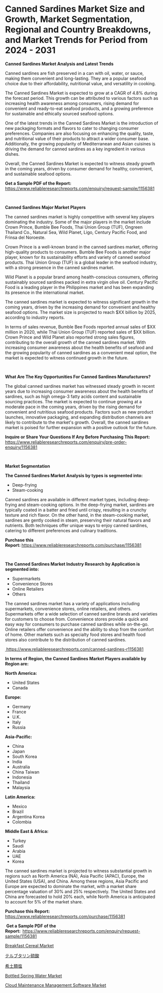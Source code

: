 <p><h1>Canned Sardines Market Size and Growth, Market Segmentation, Regional and Country Breakdowns, and Market Trends for Period from 2024 -  2031</h1></p><p><strong>Canned Sardines Market Analysis and Latest Trends</strong></p>
<p><p>Canned sardines are fish preserved in a can with oil, water, or sauce, making them convenient and long-lasting. They are a popular seafood choice due to their affordability, nutritional value, and versatility in cooking.</p><p>The Canned Sardines Market is expected to grow at a CAGR of 4.8% during the forecast period. This growth can be attributed to various factors such as increasing health awareness among consumers, rising demand for convenient and ready-to-eat seafood products, and a growing preference for sustainable and ethically sourced seafood options.</p><p>One of the latest trends in the Canned Sardines Market is the introduction of new packaging formats and flavors to cater to changing consumer preferences. Companies are also focusing on enhancing the quality, taste, and nutritional value of their products to attract a wider consumer base. Additionally, the growing popularity of Mediterranean and Asian cuisines is driving the demand for canned sardines as a key ingredient in various dishes.</p><p>Overall, the Canned Sardines Market is expected to witness steady growth in the coming years, driven by consumer demand for healthy, convenient, and sustainable seafood options.</p></p>
<p><strong>Get a Sample PDF of the Report:&nbsp;</strong> <a href="https://www.reliableresearchreports.com/enquiry/request-sample/1156381">https://www.reliableresearchreports.com/enquiry/request-sample/1156381</a></p>
<p>&nbsp;</p>
<p><strong>Canned Sardines Major Market Players</strong></p>
<p><p>The canned sardines market is highly competitive with several key players dominating the industry. Some of the major players in the market include Crown Prince, Bumble Bee Foods, Thai Union Group (TUF), Ongreen Thailand Co., Natural Sea, Wild Planet, Ligo, Century Pacific Food, and Frinsa del Noroeste.</p><p>Crown Prince is a well-known brand in the canned sardines market, offering high-quality products to consumers. Bumble Bee Foods is another major player, known for its sustainability efforts and variety of canned seafood products. Thai Union Group (TUF) is a global leader in the seafood industry, with a strong presence in the canned sardines market.</p><p>Wild Planet is a popular brand among health-conscious consumers, offering sustainably sourced sardines packed in extra virgin olive oil. Century Pacific Food is a leading player in the Philippines market and has been expanding its presence in the international market.</p><p>The canned sardines market is expected to witness significant growth in the coming years, driven by the increasing demand for convenient and healthy seafood options. The market size is projected to reach $XX billion by 2025, according to industry reports.</p><p>In terms of sales revenue, Bumble Bee Foods reported annual sales of $XX million in 2020, while Thai Union Group (TUF) reported sales of $XX billion. Crown Prince and Wild Planet also reported strong sales figures, contributing to the overall growth of the canned sardines market. With increasing consumer awareness about the health benefits of seafood and the growing popularity of canned sardines as a convenient meal option, the market is expected to witness continued growth in the future.</p></p>
<p>&nbsp;</p>
<p><strong>What Are The Key Opportunities For Canned Sardines Manufacturers?</strong></p>
<p><p>The global canned sardines market has witnessed steady growth in recent years due to increasing consumer awareness about the health benefits of sardines, such as high omega-3 fatty acids content and sustainable sourcing practices. The market is expected to continue growing at a moderate pace in the coming years, driven by the rising demand for convenient and nutritious seafood products. Factors such as new product launches, innovative packaging, and expanding distribution channels are likely to contribute to the market's growth. Overall, the canned sardines market is poised for further expansion with a positive outlook for the future.</p></p>
<p><strong>Inquire or Share Your Questions If Any Before Purchasing This Report:</strong> <a href="https://www.reliableresearchreports.com/enquiry/pre-order-enquiry/1156381">https://www.reliableresearchreports.com/enquiry/pre-order-enquiry/1156381</a></p>
<p>&nbsp;</p>
<p><strong>Market Segmentation</strong></p>
<p><strong>The Canned Sardines Market Analysis by types is segmented into:</strong></p>
<p><ul><li>Deep-frying</li><li>Steam-cooking</li></ul></p>
<p><p>Canned sardines are available in different market types, including deep-frying and steam-cooking options. In the deep-frying market, sardines are typically coated in a batter and fried until crispy, resulting in a crunchy texture and rich flavor. On the other hand, in the steam-cooking market, sardines are gently cooked in steam, preserving their natural flavors and nutrients. Both techniques offer unique ways to enjoy canned sardines, catering to different preferences and culinary traditions.</p></p>
<p><strong>Purchase this Report:&nbsp;</strong><a href="https://www.reliableresearchreports.com/purchase/1156381">https://www.reliableresearchreports.com/purchase/1156381</a></p>
<p>&nbsp;</p>
<p><strong>The Canned Sardines Market Industry Research by Application is segmented into:</strong></p>
<p><ul><li>Supermarkets</li><li>Convenience Stores</li><li>Online Retailers</li><li>Others</li></ul></p>
<p><p>The canned sardines market has a variety of applications including supermarkets, convenience stores, online retailers, and others. Supermarkets offer a wide selection of canned sardine brands and varieties for customers to choose from. Convenience stores provide a quick and easy way for consumers to purchase canned sardines while on-the-go. Online retailers offer convenience and the ability to shop from the comfort of home. Other markets such as specialty food stores and health food stores also contribute to the distribution of canned sardines.</p></p>
<p><a href="https://www.reliableresearchreports.com/canned-sardines-r1156381">&nbsp;https://www.reliableresearchreports.com/canned-sardines-r1156381</a></p>
<p><strong>In terms of Region, the Canned Sardines Market Players available by Region are:</strong></p>
<p>
    <p> <strong> North America: </strong>
        <ul>
            <li>United States</li>
            <li>Canada</li>
        </ul>
        </p> 
    <p> <strong> Europe: </strong>
        <ul>
            <li>Germany</li>
            <li>France</li>
            <li>U.K.</li>
            <li>Italy</li>
            <li>Russia</li>
        </ul>
        </p> 
    <p> <strong> Asia-Pacific: </strong>
        <ul>
            <li>China</li>
            <li>Japan</li>
            <li>South Korea</li>
            <li>India</li>
            <li>Australia</li>
            <li>China Taiwan</li>
            <li>Indonesia</li>
            <li>Thailand</li>
            <li>Malaysia</li>
        </ul>
        </p> 
    <p> <strong> Latin America: </strong>
        <ul>
            <li>Mexico</li>
            <li>Brazil</li>
            <li>Argentina Korea</li>
            <li>Colombia</li>
        </ul>
        </p> 
    <p> <strong> Middle East & Africa: </strong>
        <ul>
            <li>Turkey</li>
            <li>Saudi</li>
            <li>Arabia</li>
            <li>UAE</li>
            <li>Korea</li>
        </ul>
    </p>
    </p>
<p><p>The canned sardines market is projected to witness substantial growth in regions such as North America (NA), Asia Pacific (APAC), Europe, the United States (USA), and China. Among these regions, Asia Pacific and Europe are expected to dominate the market, with a market share percentage valuation of 30% and 25% respectively. The United States and China are forecasted to hold 20% each, while North America is anticipated to account for 5% of the market share.</p></p>
<p><strong>Purchase this Report: </strong><a href="https://www.reliableresearchreports.com/purchase/1156381">https://www.reliableresearchreports.com/purchase/1156381</a></p>
<p>&nbsp;<strong>Get a Sample PDF of the Report:&nbsp;&nbsp;</strong><a href="https://www.reliableresearchreports.com/enquiry/request-sample/1156381">https://www.reliableresearchreports.com/enquiry/request-sample/1156381</a></p>
<p><strong></strong></p>
<p><p><a href="https://github.com/Whitneyboyettebo9kiw7yr13/Market-Research-Report-List-2/blob/main/breakfast-cereal-market.md">Breakfast Cereal Market</a></p><p><a href="https://medium.com/@harmonybogan1944/%E3%83%86%E3%83%AB%E3%83%96%E3%82%BF%E3%83%AA%E3%83%B3%E7%A1%AB%E9%85%B8%E5%A1%A9%E3%81%AE%E5%B8%82%E5%A0%B4%E3%82%B7%E3%82%A7%E3%82%A2%E3%81%AE%E6%8E%A8%E7%A7%BB%E3%81%A8%E5%B8%82%E5%A0%B4%E6%88%90%E9%95%B7%E3%81%AE%E3%83%88%E3%83%AC%E3%83%B3%E3%83%89-2024%E5%B9%B4-2031%E5%B9%B4-bfb159b5722b">テルブタリン硫酸</a></p><p><a href="https://github.com/EmoryYundt1935/Market-Research-Report-List-1/blob/main/942738918634.md">希土類塩</a></p><p><a href="https://github.com/sonuprakash1/Market-Research-Report-List-2/blob/main/bottled-spring-water-market.md">Bottled Spring Water Market</a></p><p><a href="https://issuu.com/reportprime-2/docs/cloud-maintenance-management-software-market-size-">Cloud Maintenance Management Software Market</a></p></p>